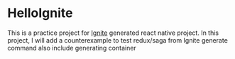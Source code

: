 #  HelloIgnite
This is a practice project for [Ignite](https://github.com/infinitered/ignite) generated react native project. In this project, I will add a counterexample to test redux/saga from Ignite generate command also include generating container
